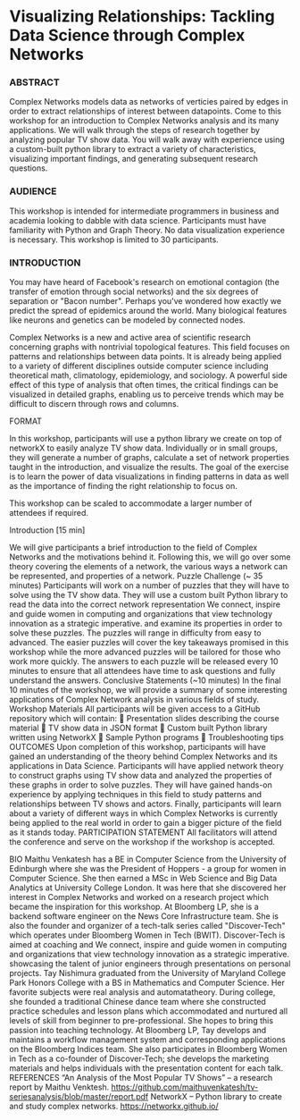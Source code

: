 # Visualizing Relationships: Tackling Data Science through Complex Networks

### ABSTRACT

Complex Networks models data as networks of verticies paired by edges in order to extract relationships of interest between datapoints. Come to this workshop for an introduction to Complex Networks analysis and its many applications. We will walk through the steps of research together by analyzing popular TV show data. You will walk away with experience using a custom-built python library to extract a variety of characteristics, visualizing important findings, and generating subsequent research questions.

### AUDIENCE

This workshop is intended for intermediate programmers in business and academia looking to dabble with data science. Participants must have familiarity with Python and Graph Theory. No data visualization experience is necessary. This workshop is limited to 30 participants.

### INTRODUCTION

You may have heard of Facebook's research on emotional contagion (the transfer of emotion through social networks) and the six degrees of separation or "Bacon number". Perhaps you've wondered how exactly we predict the spread of epidemics around the world. Many biological features like neurons and genetics can be modeled by connected nodes.

Complex Networks is a new and active area of scientific research concerning graphs with nontrivial topological features. This field focuses on patterns and relationships between data points. It is already being applied to a variety of different disciplines outside computer science including theoretical math, climatology, epidemiology, and sociology. A powerful side effect of this type of analysis that often times, the critical findings can be visualized in detailed graphs, enabling us to perceive trends which may be difficult to discern through rows and columns.

FORMAT

In this workshop, participants will use a python library we create on top of networkX to easily analyze TV show data. Individually or in small groups, they will generate a number of graphs, calculate a set of network properties taught in the introduction, and visualize the results. The goal of the exercise is to learn the power of data visualizations in finding patterns in data as well as the importance of finding the right relationship to focus on. 

This workshop can be scaled to accommodate a larger number of attendees if required.

Introduction [15 min]

We will give participants a brief introduction to the field of Complex Networks and the motivations behind it. Following this, we will go over some theory covering the elements of a network, the
various ways a network can be represented, and
properties of a network.
Puzzle Challenge (~ 35 minutes)
Participants will work on a number of puzzles that
they will have to solve using the TV show data.
They will use a custom built Python library to read
the data into the correct network representation 
We connect, inspire and guide women in computing and organizations
that view technology innovation as a strategic imperative.
and examine its properties in order to solve these
puzzles.
The puzzles will range in difficulty from easy to
advanced. The easier puzzles will cover the key
takeaways promised in this workshop while the
more advanced puzzles will be tailored for those
who work more quickly.
The answers to each puzzle will be released every
10 minutes to ensure that all attendees have time
to ask questions and fully understand the answers.
Conclusive Statements (~10 minutes)
In the final 10 minutes of the workshop, we will
provide a summary of some interesting
applications of Complex Network analysis in
various fields of study.
Workshop Materials
All participants will be given access to a GitHub
repository which will contain:
 Presentation slides describing the course
material
 TV show data in JSON format
 Custom built Python library written using
NetworkX
 Sample Python programs
 Troubleshooting tips
OUTCOMES
Upon completion of this workshop, participants will
have gained an understanding of the theory behind
Complex Networks and its applications in Data
Science. Participants will have applied network
theory to construct graphs using TV show data and
analyzed the properties of these graphs in order to
solve puzzles. They will have gained hands-on
experience by applying techniques in this field to
study patterns and relationships between TV
shows and actors. Finally, participants will learn
about a variety of different ways in which Complex
Networks is currently being applied to the real
world in order to gain a bigger picture of the field
as it stands today.
PARTICIPATION STATEMENT
All facilitators will attend the conference and serve
on the workshop if the workshop is accepted.

BIO
Maithu Venkatesh has a BE in Computer Science
from the University of Edinburgh where she was
the President of Hoppers - a group for women in
Computer Science. She then earned a MSc
in Web Science and Big Data Analytics at
University College London. It was here that she
discovered her interest in Complex Networks and
worked on a research project which became the
inspiration for this workshop.
At Bloomberg LP, she is a backend software
engineer on the News Core Infrastructure team.
She is also the founder and organizer of a tech-talk
series called "Discover-Tech" which operates
under Bloomberg Women in Tech (BWIT).
Discover-Tech is aimed at coaching and 
We connect, inspire and guide women in computing and organizations
that view technology innovation as a strategic imperative.
showcasing the talent of junior engineers through
presentations on personal projects.
Tay Nishimura graduated from the University of
Maryland College Park Honors College with a BS
in Mathematics and Computer Science. Her
favorite subjects were real analysis and automatatheory.
During college, she founded a traditional
Chinese dance team where she constructed
practice schedules and lesson plans which
accommodated and nurtured all levels of skill from
beginner to pre-professional. She hopes to bring
this passion into teaching technology.
At Bloomberg LP, Tay develops and maintains a
workflow management system and corresponding
applications on the Bloomberg Indices team. She
also participates in Bloomberg Women in Tech as
a co-founder of Discover-Tech; she develops the
marketing materials and helps individuals with the
presentation content for each talk.
REFERENCES
“An Analysis of the Most Popular TV Shows” – a
research report by Maithu Venktesh.
https://github.com/maithuvenkatesh/tv-seriesanalysis/blob/master/report.pdf
NetworkX – Python library to create and study
complex networks.
https://networkx.github.io/
